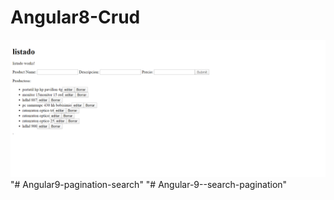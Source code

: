 # Angular8-Crud

![angular](angular8s.png)
"# Angular9-pagination-search" 
"# Angular-9--search-pagination" 
